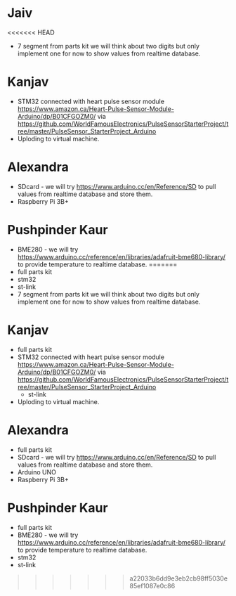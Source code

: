 # Jaiv
<<<<<<< HEAD
   - 7 segment from parts kit we will think about two digits but only implement one for now to show values from realtime database.

# Kanjav
   - STM32 connected with heart pulse sensor module https://www.amazon.ca/Heart-Pulse-Sensor-Module-Arduino/dp/B01CFGOZM0/
     via https://github.com/WorldFamousElectronics/PulseSensorStarterProject/tree/master/PulseSensor_StarterProject_Arduino
   - Uploding to virtual machine.

# Alexandra
   - SDcard - we will try https://www.arduino.cc/en/Reference/SD
     to pull values from realtime database and store them.
   - Raspberry Pi 3B+

# Pushpinder Kaur
   - BME280 - we will try https://www.arduino.cc/reference/en/libraries/adafruit-bme680-library/
     to provide temperature to realtime database.
=======
   - full parts kit
   - stm32
   - st-link
   - 7 segment from parts kit we will think about two digits but only implement one for now to show values from realtime database.

# Kanjav
   - full parts kit
   - STM32 connected with heart pulse sensor module https://www.amazon.ca/Heart-Pulse-Sensor-Module-Arduino/dp/B01CFGOZM0/
     via https://github.com/WorldFamousElectronics/PulseSensorStarterProject/tree/master/PulseSensor_StarterProject_Arduino
     - st-link
   - Uploding to virtual machine.

# Alexandra
   - full parts kit 
   - SDcard - we will try https://www.arduino.cc/en/Reference/SD
     to pull values from realtime database and store them.
   - Arduino UNO
   - Raspberry Pi 3B+
   

# Pushpinder Kaur
   - full parts kit 
   - BME280 - we will try https://www.arduino.cc/reference/en/libraries/adafruit-bme680-library/
     to provide temperature to realtime database.
   - stm32
   - st-link

>>>>>>> a22033b6dd9e3eb2cb98ff5030e85ef1087e0c86
